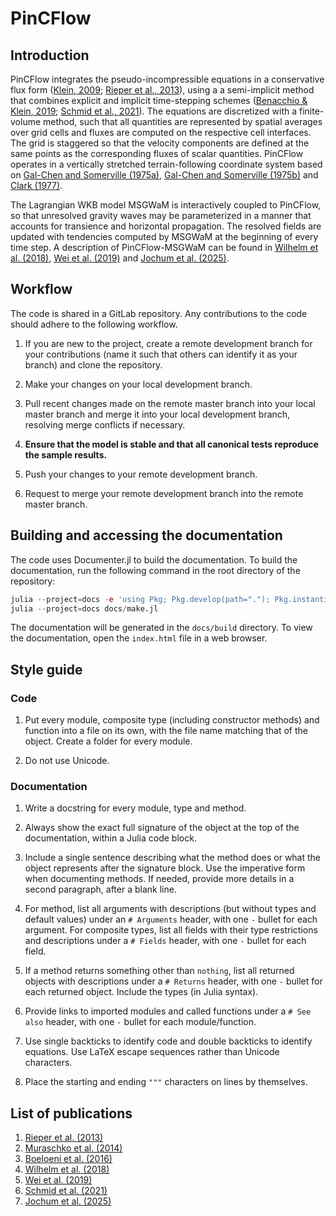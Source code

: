 # PinCFlow

## Introduction

PinCFlow integrates the pseudo-incompressible equations in a conservative flux form ([Klein, 2009](https://doi.org/10.1007/s00162-009-0104-y); [Rieper et al., 2013](https://doi.org/10.1175/mwr-d-12-00026.1)), using a a semi-implicit method that combines explicit and implicit time-stepping schemes ([Benacchio & Klein, 2019](https://doi.org/10.1175/MWR-D-19-0073.1); [Schmid et al., 2021](https://doi.org/10.1175/MWR-D-21-0126.1)). The equations are discretized with a finite-volume method, such that all quantities are represented by spatial averages over grid cells and fluxes are computed on the respective cell interfaces. The grid is staggered so that the velocity components are defined at the same points as the corresponding fluxes of scalar quantities. PinCFlow operates in a vertically stretched terrain-following coordinate system based on [Gal-Chen and Somerville (1975a)](https://doi.org/10.1016/0021-9991(75)90037-6), [Gal-Chen and Somerville (1975b)](https://doi.org/10.1016/0021-9991(75)90054-6) and [Clark (1977)](https://doi.org/10.1016/0021-9991(77)90057-2).

The Lagrangian WKB model MSGWaM is interactively coupled to PinCFlow, so that unresolved gravity waves may be parameterized in a manner that accounts for transience and horizontal propagation. The resolved fields are updated with tendencies computed by MSGWaM at the beginning of every time step. A description of PinCFlow-MSGWaM can be found in [Wilhelm et al. (2018)](https://doi.org/10.1175/JAS-D-17-0289.1), [Wei et al. (2019)](https://doi.org/10.1175/JAS-D-18-0337.1) and [Jochum et al. (2025)](https://doi.org/10.1175/JAS-D-24-0158.1).

## Workflow

The code is shared in a GitLab repository. Any contributions to the code should adhere to the following workflow.

1. If you are new to the project, create a remote development branch for your contributions (name it such that others can identify it as your branch) and clone the repository.

1. Make your changes on your local development branch.

1. Pull recent changes made on the remote master branch into your local master branch and merge it into your local development branch, resolving merge conflicts if necessary.

1. **Ensure that the model is stable and that all canonical tests reproduce the sample results.**

1. Push your changes to your remote development branch.

1. Request to merge your remote development branch into the remote master branch.

## Building and accessing the documentation

The code uses Documenter.jl to build the documentation. To build the documentation, run the following command in the root directory of the repository:

```julia
julia --project=docs -e 'using Pkg; Pkg.develop(path="."); Pkg.instantiate()'
julia --project=docs docs/make.jl
```

The documentation will be generated in the `docs/build` directory. To view the documentation, open the `index.html` file in a web browser.

## Style guide

### Code

1. Put every module, composite type (including constructor methods) and function into a file on its own, with the file name matching that of the object. Create a folder for every module.

1. Do not use Unicode.

### Documentation

1. Write a docstring for every module, type and method.

1. Always show the exact full signature of the object at the top of the documentation, within a Julia code block.

1. Include a single sentence describing what the method does or what the object represents after the signature block. Use the imperative form when documenting methods. If needed, provide more details in a second paragraph, after a blank line.

1. For method, list all arguments with descriptions (but without types and default values) under an `# Arguments` header, with one `-` bullet for each argument. For composite types, list all fields with their type restrictions and descriptions under a `# Fields` header, with one `-` bullet for each field.

1. If a method returns something other than `nothing`, list all returned objects with descriptions under a `# Returns` header, with one `-` bullet for each returned object. Include the types (in Julia syntax).

1. Provide links to imported modules and called functions under a `# See also` header, with one `-` bullet for each module/function.

1. Use single backticks to identify code and double backticks to identify equations. Use LaTeX escape sequences rather than Unicode characters.

1. Place the starting and ending `"""` characters on lines by themselves.

## List of publications

1. [Rieper et al. (2013)](https://doi.org/10.1175/mwr-d-12-00026.1)
1. [Muraschko et al. (2014)](https://doi.org/10.1002/qj.2381)
1. [Boeloeni et al. (2016)](https://doi.org/10.1175/JAS-D-16-0069.1)
1. [Wilhelm et al. (2018)](https://doi.org/10.1175/JAS-D-17-0289.1)
1. [Wei et al. (2019)](https://doi.org/10.1175/JAS-D-18-0337.1)
1. [Schmid et al. (2021)](https://doi.org/10.1175/MWR-D-21-0126.1)
1. [Jochum et al. (2025)](https://doi.org/10.1175/JAS-D-24-0158.1)
